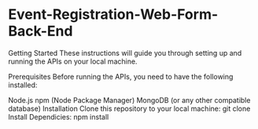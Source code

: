# Event-Registration-Web-Form-Back-End

Getting Started
These instructions will guide you through setting up and running the APIs on your local machine.

Prerequisites
Before running the APIs, you need to have the following installed:

Node.js
npm (Node Package Manager)
MongoDB (or any other compatible database)
Installation
Clone this repository to your local machine: git clone <repository-url>
Install Dependicies: npm install
